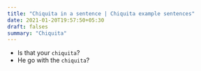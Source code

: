 ```yaml
---
title: "Chiquita in a sentence | Chiquita example sentences"
date: 2021-01-20T19:57:50+05:30
draft: falses
summary: "Chiquita"
---
```

- Is that your `chiquita`?
- He go with the `chiquita`?
                 
